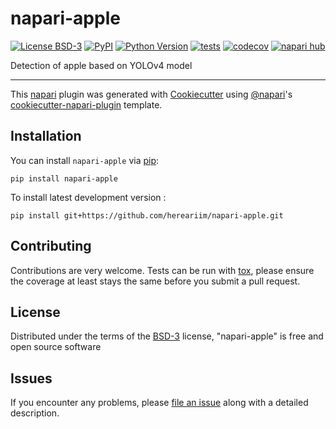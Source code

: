 # napari-apple

[![License BSD-3](https://img.shields.io/pypi/l/napari-apple.svg?color=green)](https://github.com/hereariim/napari-apple/raw/main/LICENSE)
[![PyPI](https://img.shields.io/pypi/v/napari-apple.svg?color=green)](https://pypi.org/project/napari-apple)
[![Python Version](https://img.shields.io/pypi/pyversions/napari-apple.svg?color=green)](https://python.org)
[![tests](https://github.com/hereariim/napari-apple/workflows/tests/badge.svg)](https://github.com/hereariim/napari-apple/actions)
[![codecov](https://codecov.io/gh/hereariim/napari-apple/branch/main/graph/badge.svg)](https://codecov.io/gh/hereariim/napari-apple)
[![napari hub](https://img.shields.io/endpoint?url=https://api.napari-hub.org/shields/napari-apple)](https://napari-hub.org/plugins/napari-apple)

Detection of apple based on YOLOv4 model

----------------------------------

This [napari] plugin was generated with [Cookiecutter] using [@napari]'s [cookiecutter-napari-plugin] template.

<!--
Don't miss the full getting started guide to set up your new package:
https://github.com/napari/cookiecutter-napari-plugin#getting-started

and review the napari docs for plugin developers:
https://napari.org/plugins/index.html
-->

## Installation

You can install `napari-apple` via [pip]:

    pip install napari-apple



To install latest development version :

    pip install git+https://github.com/hereariim/napari-apple.git


## Contributing

Contributions are very welcome. Tests can be run with [tox], please ensure
the coverage at least stays the same before you submit a pull request.

## License

Distributed under the terms of the [BSD-3] license,
"napari-apple" is free and open source software

## Issues

If you encounter any problems, please [file an issue] along with a detailed description.

[napari]: https://github.com/napari/napari
[Cookiecutter]: https://github.com/audreyr/cookiecutter
[@napari]: https://github.com/napari
[MIT]: http://opensource.org/licenses/MIT
[BSD-3]: http://opensource.org/licenses/BSD-3-Clause
[GNU GPL v3.0]: http://www.gnu.org/licenses/gpl-3.0.txt
[GNU LGPL v3.0]: http://www.gnu.org/licenses/lgpl-3.0.txt
[Apache Software License 2.0]: http://www.apache.org/licenses/LICENSE-2.0
[Mozilla Public License 2.0]: https://www.mozilla.org/media/MPL/2.0/index.txt
[cookiecutter-napari-plugin]: https://github.com/napari/cookiecutter-napari-plugin

[file an issue]: https://github.com/hereariim/napari-apple/issues

[napari]: https://github.com/napari/napari
[tox]: https://tox.readthedocs.io/en/latest/
[pip]: https://pypi.org/project/pip/
[PyPI]: https://pypi.org/
